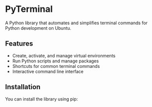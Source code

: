 # PyTerminal

A Python library that automates and simplifies terminal commands for Python development on Ubuntu.

## Features

- Create, activate, and manage virtual environments
- Run Python scripts and manage packages
- Shortcuts for common terminal commands
- Interactive command line interface

## Installation

You can install the library using pip:
